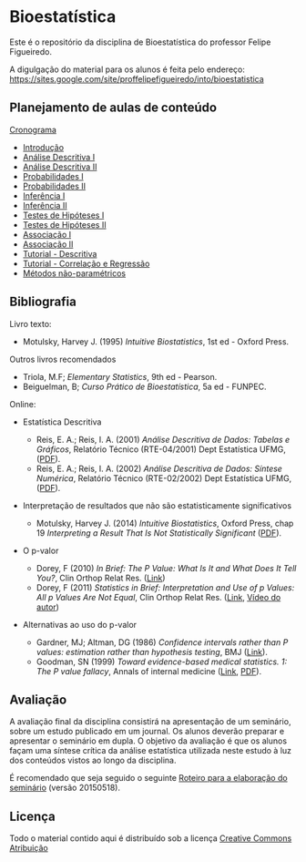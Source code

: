 # Bioestatística

Este é o repositório da disciplina de Bioestatística do professor Felipe Figueiredo.

A digulgação do material para os alunos é feita pelo endereço: https://sites.google.com/site/proffelipefigueiredo/into/bioestatistica

## Planejamento de aulas de conteúdo

[Cronograma][]

- [Introdução][]
- [Análise Descritiva I][]
- [Análise Descritiva II][]
- [Probabilidades I][]
- [Probabilidades II][]
- [Inferência I][]
- [Inferência II][]
- [Testes de Hipóteses I][]
- [Testes de Hipóteses II][]
- [Associação I][]
- [Associação II][]
- [Tutorial - Descritiva][]
- [Tutorial - Correlação e Regressão][]
- [Métodos não-paramétricos][]

[Cronograma]: https://docs.google.com/document/d/1xb7Yqxae8sbbbkPYjg5ZGhxJ8NFfxOURBISeWVHkjUE
[Introdução]: https://github.com/philsf/Bioestatistica/raw/v2016.1-INTO/Aulas/BE-Intro_4em1.pdf
[Análise Descritiva I]: https://github.com/philsf/Bioestatistica/raw/v2016.1-INTO/Aulas/BE-Descritiva_I_4em1.pdf
[Análise Descritiva II]: https://github.com/philsf/Bioestatistica/raw/v2016.1-INTO/Aulas/BE-Descritiva_II_4em1.pdf
[Probabilidades I]: https://github.com/philsf/Bioestatistica/raw/v2016.1-INTO/Aulas/BE-Prob_I_Basica_4em1.pdf
[Probabilidades II]: https://github.com/philsf/Bioestatistica/raw/v2016.1-INTO/Aulas/BE-Prob_II_Distrib_4em1.pdf
[Inferência I]: https://github.com/philsf/Bioestatistica/raw/v2016.1-INTO/Aulas/BE-Inferencia_I_4em1.pdf
[Inferência II]: https://github.com/philsf/Bioestatistica/raw/v2016.1-INTO/Aulas/BE-Inferencia_II_4em1.pdf
[Testes de Hipóteses I]: https://github.com/philsf/Bioestatistica/raw/v2016.1-INTO/Aulas/BE-TesteHipotese_I_4em1.pdf
[Testes de Hipóteses II]: https://github.com/philsf/Bioestatistica/raw/v2016.1-INTO/Aulas/BE-TesteHipotese_II_4em1.pdf
[Associação I]: https://github.com/philsf/Bioestatistica/raw/v2016.1-INTO/Aulas/BE-Associacao_I_4em1.pdf
[Associação II]: https://github.com/philsf/Bioestatistica/raw/v2016.1-INTO/Aulas/BE-Associacao_II_4em1.pdf
[Tutorial - Descritiva]: https://github.com/philsf/Bioestatistica/raw/v2016.1-INTO/Aulas/BE-Pratica_Descritiva_4em1.pdf
[Tutorial - Correlação e Regressão]: https://github.com/philsf/Bioestatistica/raw/v2016.1-INTO/Aulas/BE-Pratica_Associacao_4em1.pdf
[Métodos não-paramétricos]: https://github.com/philsf/Bioestatistica/raw/v2016.1-INTO/Aulas/BE-Nao_Param_4em1.pdf

## Bibliografia

Livro texto:

* Motulsky, Harvey J. (1995) *Intuitive Biostatistics*, 1st ed - Oxford Press.

Outros livros recomendados

- Triola, M.F; *Elementary Statistics*, 9th ed - Pearson.
- Beiguelman, B; *Curso Prático de Bioestatística*, 5a ed - FUNPEC.

Online:

- Estatística Descritiva
	- Reis, E. A.; Reis, I. A. (2001) *Análise Descritiva de Dados: Tabelas e Gráficos*, Relatório Técnico (RTE-04/2001) Dept Estatística UFMG, ([PDF][ufmg-desc-tab]).
	- Reis, E. A.; Reis, I. A. (2002) *Análise Descritiva de Dados: Síntese Numérica*, Relatório Técnico (RTE-02/2002) Dept Estatística UFMG, ([PDF][ufmg-desc-num]).

- Interpretação de resultados que não são estatisticamente significativos
	 - Motulsky, Harvey J. (2014) *Intuitive Biostatistics*, Oxford Press, chap 19 *Interpreting a Result That Is Not Statistically Significant* ([PDF][motulsky-ch19]).

- O p-valor
  - Dorey, F (2010) *In Brief: The P Value: What Is It and What Does It Tell You?*, Clin Orthop Relat Res. ([Link][dorey2010])
  - Dorey, F (2011) *Statistics in Brief: Interpretation and Use of p Values: All p Values Are Not Equal*, Clin Orthop Relat Res. ([Link][dorey2011], [Vídeo do autor][dorey2011-vid])

- Alternativas ao uso do p-valor
  - Gardner, MJ; Altman, DG (1986) *Confidence intervals rather than P values: estimation rather than hypothesis testing*, BMJ ([Link][gardner1986]).
  - Goodman, SN (1999) *Toward evidence-based medical statistics. 1: The P value fallacy*, Annals of internal medicine ([Link][goodman1999], [PDF][goodman1999-pdf]).

[ufmg-desc-tab]: http://www.est.ufmg.br/portal/arquivos/rts/rte0104.pdf
[ufmg-desc-num]: http://www.est.ufmg.br/portal/arquivos/rts/rte0202.pdf
[motulsky-ch19]: http://intuitivebiostatistics.squarespace.com/storage/Chapter%2019%20Intuitive%20Biostatistics%20OUP.pdf
[dorey2010]: http://www.ncbi.nlm.nih.gov/pmc/articles/PMC2895822/
[dorey2011]: http://www.ncbi.nlm.nih.gov/pmc/articles/PMC3183182/
[dorey2011-vid]: http://www.ncbi.nlm.nih.gov/pmc/articles/PMC3183182/bin/11999_2011_2053_MOESM1_ESM.mp4
[gardner1986]: http://www.bmj.com/content/292/6522/746.short
[goodman1999]: http://annals.org/article.aspx?articleid=712762
[goodman1999-pdf]: http://www.perfendo.org/docs/bayesprobability/5.3_goodmanannintmed99all.pdf

## Avaliação

A avaliação final da disciplina consistirá na apresentação de um seminário, sobre um estudo publicado em um journal. Os alunos deverão preparar e apresentar o  seminário em dupla. O objetivo da avaliação é que os alunos façam uma síntese crítica da análise estatística utilizada neste estudo à luz dos conteúdos vistos ao longo da disciplina.

É recomendado que seja seguido o seguinte [Roteiro para a elaboração do seminário][] (versão 20150518).

[Roteiro para a elaboração do seminário]: Trabalhos/BE-Roteiro-Apresentacao-Seminario.pdf

## Licença
Todo o material contido aqui é distribuído sob a licença [Creative Commons Atribuição](http://creativecommons.org/licenses/by/4.0/deed.pt_BR)
